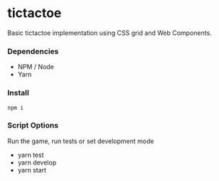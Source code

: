 # tictactoe
Basic tictactoe implementation using CSS grid and Web Components.


### Dependencies

- NPM / Node
- Yarn

### Install

```npm i```


### Script Options

Run the game, run tests or set development mode

- yarn test
- yarn develop
- yarn start

